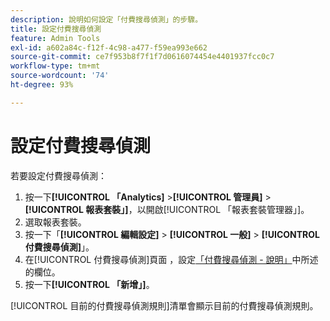 ```yaml
---
description: 說明如何設定「付費搜尋偵測」的步驟。
title: 設定付費搜尋偵測
feature: Admin Tools
exl-id: a602a84c-f12f-4c98-a477-f59ea993e662
source-git-commit: ce7f953b8f7f1f7d0616074454e4401937fcc0c7
workflow-type: tm+mt
source-wordcount: '74'
ht-degree: 93%

---
```


# 設定付費搜尋偵測

若要設定付費搜尋偵測：

1. 按一下&#x200B;**[!UICONTROL 「Analytics]** >**[!UICONTROL 管理員]** > **[!UICONTROL 報表套裝」]**，以開啟[!UICONTROL 「報表套裝管理器」]。
1. 選取報表套裝。
1. 按一下「**[!UICONTROL 編輯設定]** > **[!UICONTROL 一般]** > **[!UICONTROL 付費搜尋偵測]**」。
1. 在[!UICONTROL 付費搜尋偵測]頁面 ，設定[「付費搜尋偵測 - 說明」](/help/admin/admin/c-manage-report-suites/c-edit-report-suites/general/paid-search-detection/paid-search-detection.md#section_0C2CFA0AF77B47098BE37CB024665D0D)中所述的欄位。
1. 按一下&#x200B;**[!UICONTROL 「新增」]**。

[!UICONTROL 目前的付費搜尋偵測規則]清單會顯示目前的付費搜尋偵測規則。

